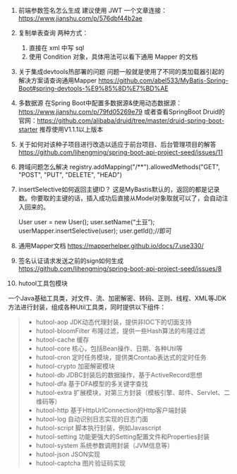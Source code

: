 1. 前端参数签名怎么生成
建议使用 JWT
一个文章连接：https://www.jianshu.com/p/576dbf44b2ae

2. 复制单表查询
两种方式：
    1. 直接在 xml 中写 sql
    2. 使用 Condition 对象，具体用法可以看下通用 Mapper 的文档

3. 关于集成devtools热部署的问题
    问题一般就是使用了不同的类加载器引起的
    解决方案请查询通用Mapper
    https://github.com/abel533/MyBatis-Spring-Boot#spring-devtools-%E9%85%8D%E7%BD%AE

4. 多数据源
    在Spring Boot中配置多数据源&使用动态数据源：https://www.jianshu.com/p/79fd05269e79
    或者查看SpringBoot Druid的官网：https://github.com/alibaba/druid/tree/master/druid-spring-boot-starter
    推荐使用V1.1.1以上版本

5. 关于如何对该种子项目进行改造以适应于前台项目、后台管理项目的解答
    https://github.com/lihengming/spring-boot-api-project-seed/issues/11

6. 跨域问题怎么解决
    registry.addMapping("/**").allowedMethods("GET", "POST", "PUT", "DELETE", "HEAD")

7. insertSelective如何返回主键ID？
    这是MyBastis默认的，返回的都是记录数。你要取的主键的话，插入成功后直接从Model对象取就可以了，会自动注入回来的。

    User user = new User();
    user.setName(“土豆”);
    userMapper.insertSelective(user);
    user.getId();//即可

8. 通用Mapper文档
    https://mapperhelper.github.io/docs/7.use330/

9. 签名认证请求发送之前的sign如何生成
    https://github.com/lihengming/spring-boot-api-project-seed/issues/8
    
10. hutool工具包模块

一个Java基础工具类，对文件、流、加密解密、转码、正则、线程、XML等JDK方法进行封装，组成各种Util工具类，同时提供以下组件：

> - hutool-aop JDK动态代理封装，提供非IOC下的切面支持
> - hutool-bloomFilter 布隆过滤，提供一些Hash算法的布隆过滤
> - hutool-cache 缓存
> - hutool-core 核心，包括Bean操作、日期、各种Util等
> - hutool-cron 定时任务模块，提供类Crontab表达式的定时任务
> - hutool-crypto 加密解密模块
> - hutool-db JDBC封装后的数据操作，基于ActiveRecord思想
> - hutool-dfa 基于DFA模型的多关键字查找
> - hutool-extra 扩展模块，对第三方封装（模板引擎、邮件、Servlet、二维码等）
> - hutool-http 基于HttpUrlConnection的Http客户端封装
> - hutool-log 自动识别日志实现的日志门面
> - hutool-script 脚本执行封装，例如Javascript
> - hutool-setting 功能更强大的Setting配置文件和Properties封装
> - hutool-system 系统参数调用封装（JVM信息等）
> - hutool-json JSON实现
> - hutool-captcha 图片验证码实现    